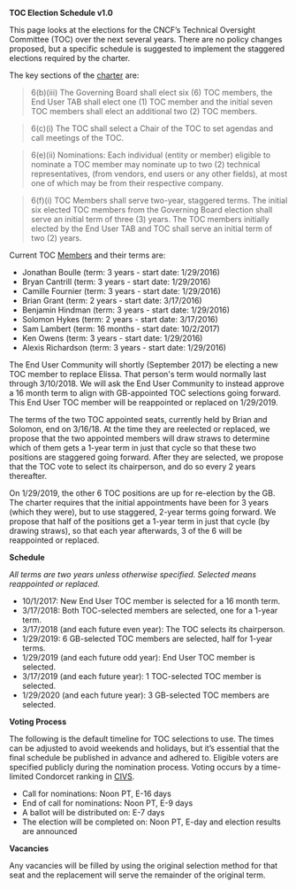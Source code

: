 **TOC Election Schedule v1.0**

This page looks at the elections for the CNCF’s Technical Oversight Committee (TOC) over the next several years. There are no policy changes proposed, but a specific schedule is suggested to implement the staggered elections required by the charter.

The key sections of the [charter](https://www.cncf.io/about/charter/) are:

>6(b)(iii) The Governing Board shall elect six (6) TOC members, the End User TAB shall elect one (1) TOC member and the initial seven TOC members shall elect an additional two (2) TOC members.

>6(c)(i) The TOC shall select a Chair of the TOC to set agendas and call meetings of the TOC.

>6(e)(ii) Nominations: Each individual (entity or member) eligible to nominate a TOC member may nominate up to two (2) technical representatives, (from vendors, end users or any other fields), at most one of which may be from their respective company.

>6(f)(i) TOC Members shall serve two-year, staggered terms. The initial six elected TOC members from the Governing Board election shall serve an initial term of three (3) years. The TOC members initially elected by the End User TAB and TOC shall serve an initial term of two (2) years.

Current TOC [Members](https://github.com/cncf/toc#members) and their terms are:

* Jonathan Boulle (term: 3 years - start date: 1/29/2016)
* Bryan Cantrill (term: 3 years - start date: 1/29/2016)
* Camille Fournier (term: 3 years - start date: 1/29/2016)
* Brian Grant (term: 2 years - start date: 3/17/2016)
* Benjamin Hindman (term: 3 years - start date: 1/29/2016)
* Solomon Hykes (term: 2 years - start date: 3/17/2016)
* Sam Lambert (term: 16 months - start date: 10/2/2017)
* Ken Owens (term: 3 years - start date: 1/29/2016)
* Alexis Richardson (term: 3 years - start date: 1/29/2016)

The End User Community will shortly (September 2017) be electing a new TOC member to replace Elissa. That person's term would normally last through 3/10/2018. We will ask the End User Community to instead approve a 16 month term to align with GB-appointed TOC selections going forward. This End User TOC member will be reappointed or replaced on 1/29/2019.

The terms of the two TOC appointed seats, currently held by Brian and Solomon, end on 3/16/18. At the time they are reelected or replaced, we propose that the two appointed members will draw straws to determine which of them gets a 1-year term in just that cycle so that these two positions are staggered going forward. After they are selected, we propose that the TOC vote to select its chairperson, and do so every 2 years thereafter.

On 1/29/2019, the other 6 TOC positions are up for re-election by the GB. The charter requires that the initial appointments have been for 3 years (which they were), but to use staggered, 2-year terms going forward. We propose that half of the positions get a 1-year term in just that cycle (by drawing straws), so that each year afterwards, 3 of the 6 will be reappointed or replaced.

**Schedule**

*All terms are two years unless otherwise specified. Selected means reappointed or replaced.*

* 10/1/2017: New End User TOC member is selected for a 16 month term.
* 3/17/2018: Both TOC-selected members are selected, one for a 1-year term.
* 3/17/2018 (and each future even year): The TOC selects its chairperson.
* 1/29/2019: 6 GB-selected TOC members are selected, half for 1-year terms.
* 1/29/2019 (and each future odd year): End User TOC member is selected.
* 3/17/2019 (and each future year): 1 TOC-selected TOC member is selected.
* 1/29/2020 (and each future year): 3 GB-selected TOC members are selected.

**Voting Process**

The following is the default timeline for TOC selections to use. The times can be adjusted to avoid weekends and holidays, but it’s essential that the final schedule be published in advance and adhered to. Eligible voters are specified publicly during the nomination process. Voting occurs by a time-limited Condorcet ranking in [CIVS](http://civs.cs.cornell.edu/).

* Call for nominations: Noon PT, E-16 days
* End of call for nominations: Noon PT, E-9 days
* A ballot will be distributed on: E-7 days
* The election will be completed on: Noon PT, E-day and election results are announced

**Vacancies**

Any vacancies will be filled by using the original selection method for that seat and the replacement will serve the remainder of the original term.
